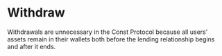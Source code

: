 # Withdraw

Withdrawals are unnecessary in the Const Protocol because all users’ assets remain in their wallets both before the lending relationship begins and after it ends.
